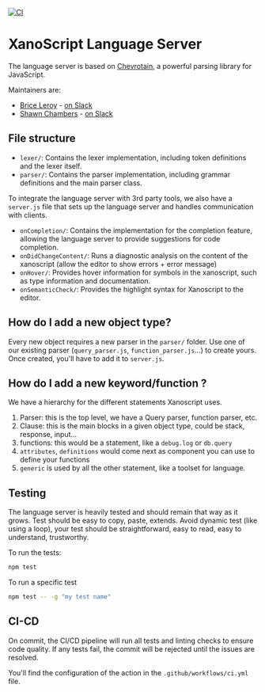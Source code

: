 [![CI](https://github.com/xano-labs/xs-language-server/actions/workflows/ci.yml/badge.svg)](https://github.com/xano-labs/xs-language-server/actions/workflows/ci.yml)

# XanoScript Language Server

The language server is based on [Chevrotain](https://chevrotain.io/), a powerful parsing library for JavaScript.

Maintainers are:

- [Brice Leroy](mailto:brice.l@xano.com) - [on Slack](https://xano.slack.com/archives/D06T7HZ2DTK)
- [Shawn Chambers](mailto:shawn.c@xano.com) - [on Slack](https://xano.slack.com/archives/D06U8B1RHBQ)

## File structure

- `lexer/`: Contains the lexer implementation, including token definitions and the lexer itself.
- `parser/`: Contains the parser implementation, including grammar definitions and the main parser class.

To integrate the language server with 3rd party tools, we also have a `server.js` file that sets up the language server and handles communication with clients.

- `onCompletion/`: Contains the implementation for the completion feature, allowing the language server to provide suggestions for code completion.
- `onDidChangeContent/`: Runs a diagnostic analysis on the content of the xanoscript (allow the editor to show errors + error message)
- `onHover/`: Provides hover information for symbols in the xanoscript, such as type information and documentation.
- `onSemanticCheck/`: Provides the highlight syntax for Xanoscript to the editor.

## How do I add a new object type?

Every new object requires a new parser in the `parser/` folder. Use one of our existing parser (`query_parser.js`, `function_parser.js`...) to create yours. Once created, you'll have to add it to `server.js`.

## How do I add a new keyword/function ?

We have a hierarchy for the different statements Xanoscript uses.

1. Parser: this is the top level, we have a Query parser, function parser, etc.
2. Clause: this is the main blocks in a given object type, could be stack, response, input...
3. functions: this would be a statement, like a `debug.log` or `db.query`
4. `attributes`, `definitions` would come next as component you can use to define your functions
5. `generic` is used by all the other statement, like a toolset for language.

## Testing

The language server is heavily tested and should remain that way as it grows. Test should be easy to copy, paste, extends. Avoid dynamic test (like using a loop), your test should be straightforward, easy to read, easy to understand, trustworthy.

To run the tests:

```sh
npm test
```

To run a specific test

```sh
npm test -- -g "my test name"
```

## CI-CD

On commit, the CI/CD pipeline will run all tests and linting checks to ensure code quality. If any tests fail, the commit will be rejected until the issues are resolved.

You'll find the configuration of the action in the `.github/workflows/ci.yml` file.
